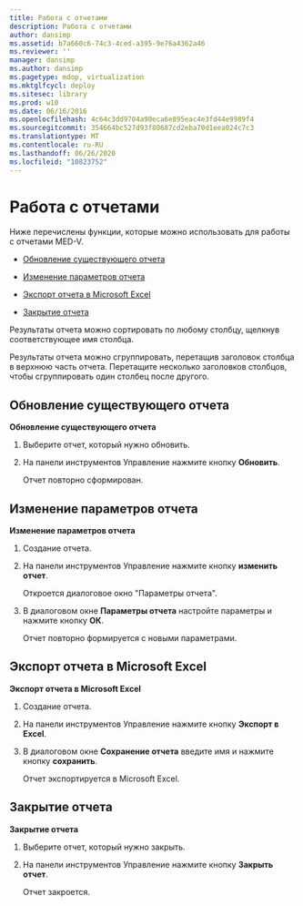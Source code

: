 ```yaml
---
title: Работа с отчетами
description: Работа с отчетами
author: dansimp
ms.assetid: b7a660c6-74c3-4ced-a395-9e76a4362a46
ms.reviewer: ''
manager: dansimp
ms.author: dansimp
ms.pagetype: mdop, virtualization
ms.mktglfcycl: deploy
ms.sitesec: library
ms.prod: w10
ms.date: 06/16/2016
ms.openlocfilehash: 4c64c3dd9704a90eca6e895eac4e3fd44e9989f4
ms.sourcegitcommit: 354664bc527d93f80687cd2eba70d1eea024c7c3
ms.translationtype: MT
ms.contentlocale: ru-RU
ms.lasthandoff: 06/26/2020
ms.locfileid: "10823752"
---
```

# Работа с отчетами


Ниже перечислены функции, которые можно использовать для работы с отчетами MED-V.

-   [Обновление существующего отчета](#bkmk-howtorefreshanexistingreport)

-   [Изменение параметров отчета](#bkmk-howtoeditreportparameters)

-   [Экспорт отчета в Microsoft Excel](#bkmk-howtoexportareporttoexcel)

-   [Закрытие отчета](#bkmk-howtocoseareport)

Результаты отчета можно сортировать по любому столбцу, щелкнув соответствующее имя столбца.

Результаты отчета можно сгруппировать, перетащив заголовок столбца в верхнюю часть отчета. Перетащите несколько заголовков столбцов, чтобы сгруппировать один столбец после другого.

## <a href="" id="bkmk-howtorefreshanexistingreport"></a>Обновление существующего отчета


**Обновление существующего отчета**

1.  Выберите отчет, который нужно обновить.

2.  На панели инструментов Управление нажмите кнопку **Обновить**.

    Отчет повторно сформирован.

## <a href="" id="bkmk-howtoeditreportparameters"></a>Изменение параметров отчета


**Изменение параметров отчета**

1.  Создание отчета.

2.  На панели инструментов Управление нажмите кнопку **изменить отчет**.

    Откроется диалоговое окно "Параметры отчета".

3.  В диалоговом окне **Параметры отчета** настройте параметры и нажмите кнопку **ОК**.

    Отчет повторно формируется с новыми параметрами.

## <a href="" id="bkmk-howtoexportareporttoexcel"></a>Экспорт отчета в Microsoft Excel


**Экспорт отчета в Microsoft Excel**

1.  Создание отчета.

2.  На панели инструментов Управление нажмите кнопку **Экспорт в Excel**.

3.  В диалоговом окне **Сохранение отчета** введите имя и нажмите кнопку **сохранить**.

    Отчет экспортируется в Microsoft Excel.

## <a href="" id="bkmk-howtocoseareport"></a>Закрытие отчета


**Закрытие отчета**

1.  Выберите отчет, который нужно закрыть.

2.  На панели инструментов Управление нажмите кнопку **Закрыть отчет**.

    Отчет закроется.

 

 





